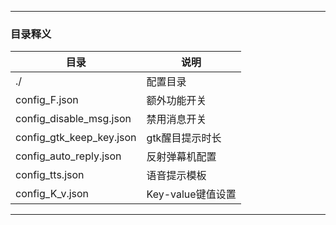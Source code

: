 
---
### 目录释义
|目录|说明|
|-|-|
|./|配置目录|
|config_F.json|额外功能开关|
|config_disable_msg.json|禁用消息开关|
|config_gtk_keep_key.json|gtk醒目提示时长|
|config_auto_reply.json|反射弹幕机配置|
|config_tts.json|语音提示模板|
|config_K_v.json|Key-value键值设置|
---